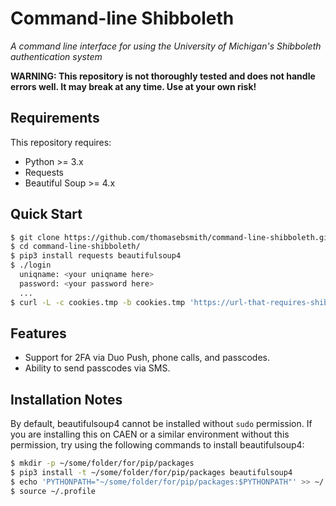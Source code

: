 # Command-line Shibboleth
*A command line interface for using the University of Michigan's
Shibboleth authentication system*

**WARNING: This repository is not thoroughly tested and does not
handle errors well.  It may break at any time. Use at your own risk!**

## Requirements
This repository requires:
 - Python >= 3.x
 - Requests
 - Beautiful Soup >= 4.x

## Quick Start
```sh
$ git clone https://github.com/thomasebsmith/command-line-shibboleth.git
$ cd command-line-shibboleth/
$ pip3 install requests beautifulsoup4
$ ./login
  uniqname: <your uniqname here>
  password: <your password here>
  ...
$ curl -L -c cookies.tmp -b cookies.tmp 'https://url-that-requires-shibboleth'
```

## Features
 - Support for 2FA via Duo Push, phone calls, and passcodes.
 - Ability to send passcodes via SMS.

## Installation Notes
By default, beautifulsoup4 cannot be installed without `sudo` permission.
If you are installing this on CAEN or a similar environment without this
permission, try using the following commands to install beautifulsoup4:
```sh
$ mkdir -p ~/some/folder/for/pip/packages
$ pip3 install -t ~/some/folder/for/pip/packages beautifulsoup4
$ echo 'PYTHONPATH="~/some/folder/for/pip/packages:$PYTHONPATH"' >> ~/.profile
$ source ~/.profile
```
